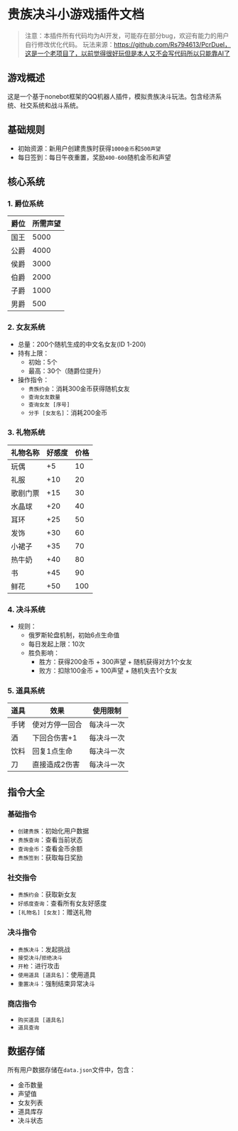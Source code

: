 # 贵族决斗小游戏插件文档

> 注意：本插件所有代码均为AI开发，可能存在部分bug，欢迎有能力的用户自行修改优化代码。
玩法来源：https://github.com/Rs794613/PcrDuel，这是一个老项目了，以前觉得很好玩但是本人又不会写代码所以只能靠AI了

## 游戏概述
这是一个基于nonebot框架的QQ机器人插件，模拟贵族决斗玩法。包含经济系统、社交系统和战斗系统。

## 基础规则
- 初始资源：新用户创建贵族时获得`1000金币`和`500声望`
- 每日签到：每日午夜重置，奖励`400-600`随机金币和声望

## 核心系统

### 1. 爵位系统
| 爵位   | 所需声望 |
|--------|----------|
| 国王   | 5000     |
| 公爵   | 4000     |
| 侯爵   | 3000     |
| 伯爵   | 2000     |
| 子爵   | 1000     |
| 男爵   | 500      |

### 2. 女友系统
- 总量：200个随机生成的中文名女友(ID 1-200)
- 持有上限：
  - 初始：5个
  - 最高：30个（随爵位提升）
- 操作指令：
  - `贵族约会`：消耗300金币获得随机女友
  - `查询女友数量`
  - `查询女友 [序号]`
  - `分手 [女友名]`：消耗200金币

### 3. 礼物系统
| 礼物名称 | 好感度 | 价格 |
|----------|--------|------|
| 玩偶     | +5     | 10   |
| 礼服     | +10    | 20   |
| 歌剧门票 | +15    | 30   |
| 水晶球   | +20    | 40   |
| 耳环     | +25    | 50   |
| 发饰     | +30    | 60   |
| 小裙子   | +35    | 70   |
| 热牛奶   | +40    | 80   |
| 书       | +45    | 90   |
| 鲜花     | +50    | 100  |

### 4. 决斗系统
- 规则：
  - 俄罗斯轮盘机制，初始6点生命值
  - 每日发起上限：10次
  - 胜负影响：
    - 胜方：获得200金币 + 300声望 + 随机获得对方1个女友
    - 败方：扣除100金币 + 100声望 + 随机失去1个女友

### 5. 道具系统
| 道具 | 效果 | 使用限制 |
|------|------|----------|
| 手铐 | 使对方停一回合 | 每决斗一次 |
| 酒   | 下回合伤害+1 | 每决斗一次 |
| 饮料 | 回复1点生命 | 每决斗一次 |
| 刀   | 直接造成2伤害 | 每决斗一次 |

## 指令大全

### 基础指令
- `创建贵族`：初始化用户数据
- `贵族查询`：查看当前状态
- `查询金币`：查看金币余额
- `贵族签到`：获取每日奖励

### 社交指令
- `贵族约会`：获取新女友
- `好感度查询`：查看所有女友好感度
- `[礼物名] [女友]`：赠送礼物

### 决斗指令
- `贵族决斗`：发起挑战
- `接受决斗`/`拒绝决斗`
- `开枪`：进行攻击
- `使用道具 [道具名]`：使用道具
- `重置决斗`：强制结束异常决斗

### 商店指令
- `购买道具 [道具名]`
- `道具查询`

## 数据存储
所有用户数据存储在`data.json`文件中，包含：
- 金币数量
- 声望值
- 女友列表
- 道具库存
- 决斗状态
